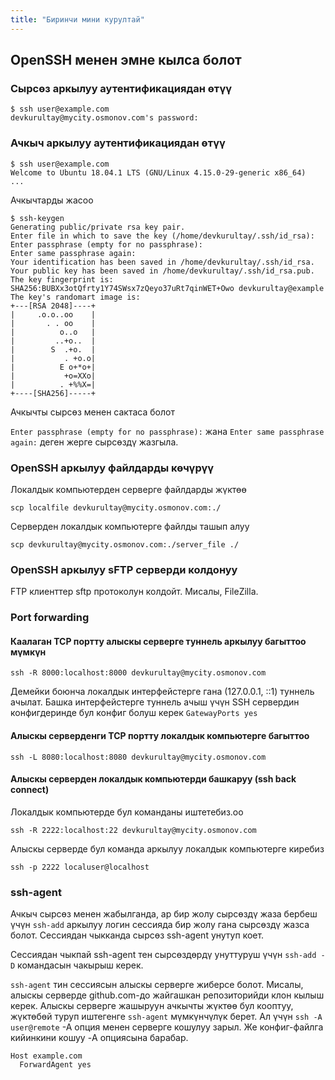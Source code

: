 ```yaml
---
title: "Биринчи мини курултай"
---
```


## OpenSSH менен эмне кылса болот

### Сырсөз аркылуу аутентификациядан өтүү

    $ ssh user@example.com
    devkurultay@mycity.osmonov.com's password:

### Ачкыч аркылуу аутентификациядан өтүү

    $ ssh user@example.com
    Welcome to Ubuntu 18.04.1 LTS (GNU/Linux 4.15.0-29-generic x86_64)
    ...

Ачкычтарды жасоо

    $ ssh-keygen
    Generating public/private rsa key pair.
    Enter file in which to save the key (/home/devkurultay/.ssh/id_rsa):
    Enter passphrase (empty for no passphrase):
    Enter same passphrase again:
    Your identification has been saved in /home/devkurultay/.ssh/id_rsa.
    Your public key has been saved in /home/devkurultay/.ssh/id_rsa.pub.
    The key fingerprint is:
    SHA256:BUBXx3otQfrty1Y74SWsx7zQeyo37uRt7qinWET+Owo devkurultay@example
    The key's randomart image is:
    +---[RSA 2048]----+
    |     .o.o..oo    |
    |       . . oo    |
    |          o..o   |
    |         ..+o..  |
    |        S  .+o.  |
    |           . +o.o|
    |          E o+*o+|
    |           +o=XXo|
    |          . +%%X=|
    +----[SHA256]-----+

Ачкычты сырсөз менен сактаса болот

`Enter passphrase (empty for no passphrase):` жана `Enter same passphrase again:` деген жерге сырсөздү жазгыла.


### OpenSSH аркылуу файлдарды көчүрүү

Локалдык компьютерден серверге файлдарды жүктөө

    scp localfile devkurultay@mycity.osmonov.com:./

Серверден локалдык компьютерге файлды ташып алуу

    scp devkurultay@mycity.osmonov.com:./server_file ./


### OpenSSH аркылуу sFTP серверди колдонуу

FTP клиенттер sftp протоколун колдойт. Мисалы, FileZilla.

### Port forwarding

#### Каалаган TCP портту алыскы серверге туннель аркылуу багыттоо мүмкүн
 
    ssh -R 8000:localhost:8000 devkurultay@mycity.osmonov.com

Демейки боюнча локалдык интерфейстерге гана (127.0.0.1, ::1) туннель ачылат.
Башка интерфейстерге туннель ачыш үчүн SSH сервердин конфигдеринде бул конфиг болуш керек `GatewayPorts yes`

#### Алыскы серверденги TCP портту локалдык компьютерге багыттоо

    ssh -L 8080:localhost:8080 devkurultay@mycity.osmonov.com

#### Алыскы серверден локалдык компьютерди башкаруу (ssh back connect)

Локалдык компьютерде бул команданы иштетебиз.оо

    ssh -R 2222:localhost:22 devkurultay@mycity.osmonov.com

Алыскы серверде бул команда аркылуу локалдык компьютерге киребиз

    ssh -p 2222 localuser@localhost

### ssh-agent

Ачкыч сырсөз менен жабылганда, ар бир жолу сырсөздү жаза бербеш үчүн `ssh-add` аркылуу логин сессияда бир жолу гана сырсөздү жазса болот.
Сессиядан чыкканда сырсөз ssh-agent унутуп коет.

Сессиядан чыкпай ssh-agent тен сырсөздөрдү унуттуруш үчүн `ssh-add -D` командасын чакырыш керек.

`ssh-agent` тин сессиясын алыскы серверге жиберсе болот. Мисалы, алыскы серверде github.com-до жайгашкан репозиторийди клон кылыш керек.
Алыскы серверге жашыруун ачкычты жүктөө бул кооптуу, жүктөбөй туруп иштегенге `ssh-agent` мүмкүнчүлүк берет.
Ал үчүн `ssh -A user@remote` -A опция менен серверге кошулуу зарыл.
Же конфиг-файлга кийинкини кошуу -A опциясына барабар.

    Host example.com
      ForwardAgent yes
